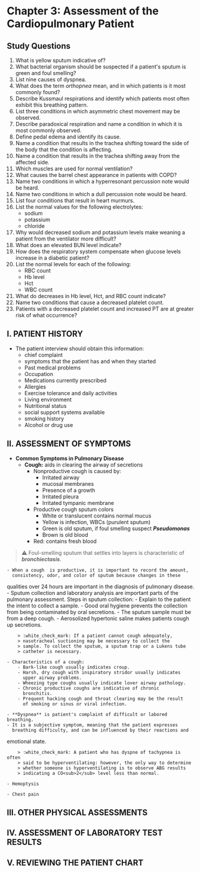 # Chapter 3: Assessment of the Cardiopulmonary Patient

## Study Questions

1. What is yellow sputum indicative of?
2. What bacterial organism should be suspected if a patient's sputum is green and
foul smelling?
3. List nine causes of dyspnea.
4. What does the term *orthopnea* mean, and in which patients is it most commonly
found?
5. Describe Kussmaul respirations and identify which patients most often
exhibit this breathing pattern.
6. List three conditions in which asymmetric chest movement may be observed.
7. Describe paradoxical respiration and name a condition in which it is most
commonly observed.
8. Define pedal edema and identify its cause.
9. Name a condition that results in the trachea shifting toward the side of the body that the condition is  affecting.
10. Name a condition that results in the trachea shifting away from the
affected side.
11. Which muscles are used for normal ventilation?
12. What causes the barrel chest appearance in patients with COPD? 
13. Name two conditions in which a hyperresonant percussion note would be
heard.
14. Name two conditions in which a dull percussion note would be heard.
15. List four conditions that result in heart murmurs.
16. List the normal values for the following electrolytes:
	- sodium
	- potassium
	- chloride
17. Why would decreased sodium and potassium levels make weaning a patient from
the ventilator more difficult?
18. What does an elevated BUN level indicate?
19. How does the respiratory system compensate when glucose levels increase in
a diabetic patient?
20. List the normal levels for each of the following:
	- RBC count
	- Hb level
	- Hct 
	- WBC count
21. What do decreases in Hb level, Hct, and RBC count indicate?
22. Name two conditions that cause a decreased platelet count.
23. Patients with a decreased platelet count and increased PT are at greater
risk of what occurrence?


## I. PATIENT HISTORY

- The patient interview should obtain this information:
    - chief complaint
    - symptoms that the patient has and when they started
    - Past medical problems
    - Occupation
    - Medications currently prescribed
    - Allergies
    - Exercise tolerance and daily activities
    - Living environment
    - Nutritional status
    - social support systems available
    - smoking history
    - Alcohol or drug use

## II. ASSESSMENT OF SYMPTOMS

- **Common Symptoms in Pulmonary Disease**
    - **Cough:** aids in clearing the airway of secretions
        - Nonproductive cough is caused by:
            - Irritated airway
            - mucosal membranes
            - Presence of a growth
            - Irritated pleura
            - Irritated tympanic membrane
        - Productive cough sputum colors
            - White or translucent contains normal mucus
            - Yellow is infection, WBCs (purulent sputum)
            - Green is old sputum, if foul smelling suspect ***Pseudomonas***
            - Brown is old blood
	    - Red: contains fresh blood

> :warning: Foul-smelling sputum that settles into layers is
> characteristic of ***bronchiectasis***.

	- When a cough  is productive, it is important to record the amount,
	  consistency, odor, and color of sputum because changes in these
qualities over 24 hours are important in the diagnosis of pulmonary disease.
	- Sputum collection and laboratory analysis are important parts of the
	  pulmonary assessment. Steps in sputum collection:
		- Explain to the patient the intent to collect a sample.
		- Good oral hygiene prevents the collection from being
		  contaminated by oral secretions.
		- The sputum sample must be from a deep cough.
		- Aerosolized hypertonic saline makes patients cough up
		  secretions.

		> :white_check_mark: If a patient cannot cough adequately,
		> nasotracheal suctioning may be necessary to collect the
		> sample. To collect the sputum, a sputum trap or a Lukens tube
		> catheter is necessary.

	- Characteristics of a cough:
		- Bark-like cough usually indicates croup.
		- Harsh, dry cough with inspiratory stridor usually indicates
		  upper airway problems.
		- Wheezing type coughs usually indicate lover airway pathology.
		- Chronic productive coughs are indicative of chronic
		  bronchitis.
		- Prequent hacking cough and throat clearing may be the result
		  of smoking or sinus or viral infection. 

    - **Dyspnea** is patient's complaint of difficult or labored breathing.
	- It is a subjective symptom, meaning that the patient expresses
	  breathing difficulty, and can be influenced by their reactions and
emotional state.			

        > :white_check_mark: A patient who has dyspne of tachypnea is often
        > said to be hyperventilating: however, the only way to determine
        > whether someone is hyperventilating is to observe ABG results
        > indicating a CO<sub>2</sub> level less than normal.

    - Hemoptysis

    - Chest pain

## III. OTHER PHYSICAL ASSESSMENTS

## IV. ASSESSMENT OF LABORATORY TEST RESULTS

## V. REVIEWING THE PATIENT CHART
